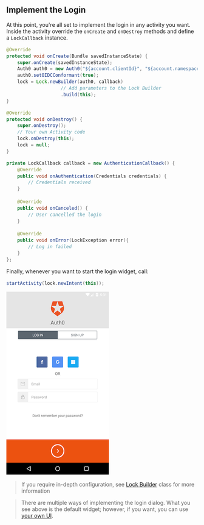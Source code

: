 ## Implement the Login

At this point, you're all set to implement the login in any activity you want. Inside the activity override the `onCreate` and `onDestroy` methods and define a `LockCallback` instance.

```java
@Override
protected void onCreate(Bundle savedInstanceState) {
    super.onCreate(savedInstanceState);
    Auth0 auth0 = new Auth0("${account.clientId}", "${account.namespace}");
    auth0.setOIDCConformant(true);
    lock = Lock.newBuilder(auth0, callback)
                    // Add parameters to the Lock Builder
                    .build(this);
}
```

```java
@Override
protected void onDestroy() {
    super.onDestroy();
    // Your own Activity code
    lock.onDestroy(this);
    lock = null;
}
```

```java
private LockCallback callback = new AuthenticationCallback() {
    @Override
    public void onAuthentication(Credentials credentials) {
        // Credentials received
    }

    @Override
    public void onCanceled() {
        // User cancelled the login
    }

    @Override
    public void onError(LockException error){
        // Log in failed
    }
};
```

Finally, whenever you want to start the login widget, call:

```java
startActivity(lock.newIntent(this));
```

<div class="phone-mockup"><img src="/media/articles/libraries/lock-android/login.png" alt="Mobile example screenshot"/></div>

> If you require in-depth configuration, see [Lock Builder](/libraries/lock-android#lock-builder) class for more information

> There are multiple ways of implementing the login dialog. What you see above is the default widget; however, if you want, you can use [your own UI](/native-platforms/android/02-custom-login).
